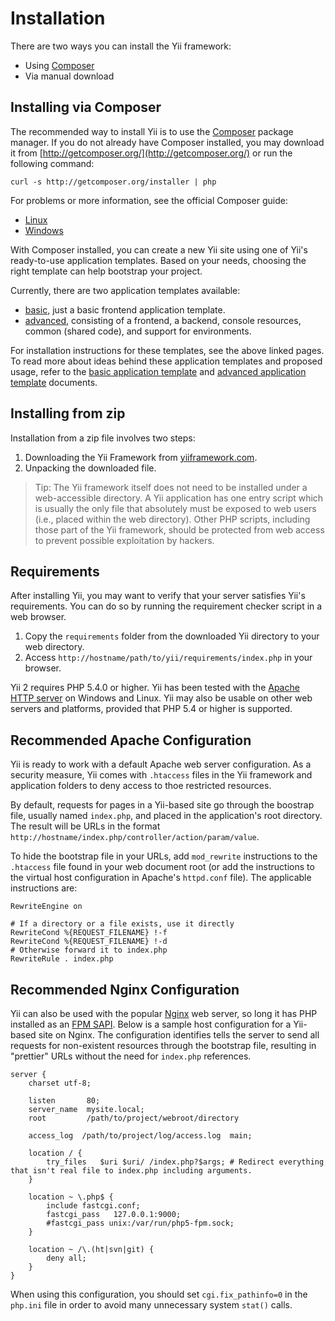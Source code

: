 Installation
============

There are two ways you can install the Yii framework:

* Using [Composer](http://getcomposer.org/)
* Via manual download

Installing via Composer
-----------------------

The recommended way to install Yii is to use the [Composer](http://getcomposer.org/) package manager. If you do not already
have Composer installed, you may download it from [http://getcomposer.org/](http://getcomposer.org/) or run the following command:

```
curl -s http://getcomposer.org/installer | php
```

For problems or more information, see the official Composer guide:

* [Linux](http://getcomposer.org/doc/00-intro.md#installation-nix) 
* [Windows](http://getcomposer.org/doc/00-intro.md#installation-windows)

With Composer installed, you can create a new Yii site using one of Yii's ready-to-use application templates. Based on your needs, choosing the right template can help bootstrap your project.

Currently, there are two application templates available:

- [basic](https://github.com/yiisoft/yii2-app-basic), just a basic frontend application template.
- [advanced](https://github.com/yiisoft/yii2-app-advanced), consisting of a  frontend, a backend, console resources, common (shared code), and support for environments.

For installation instructions for these templates, see the above linked pages. To read more about ideas behind these application templates and
proposed usage, refer to the [basic application template](apps-basic.md) and [advanced application template](apps-advanced.md) documents.

Installing from zip
-------------------

Installation from a zip file involves two steps:

   1. Downloading the Yii Framework from [yiiframework.com](http://www.yiiframework.com/).
   2. Unpacking the downloaded file.

> Tip: The Yii framework itself does not need to be installed under a web-accessible directory.
A Yii application has one entry script which is usually the only file that absolutely must be exposed to web users (i.e., placed within the web directory). Other PHP scripts, including those part of the
Yii framework, should be protected from web access to prevent possible exploitation by hackers.

Requirements
------------

After installing Yii, you may want to verify that your server satisfies
Yii's requirements. You can do so by running the requirement checker
script in a web browser.

1. Copy the `requirements` folder from the downloaded Yii directory to your web directory.
2. Access `http://hostname/path/to/yii/requirements/index.php` in your browser.

Yii 2 requires PHP 5.4.0 or higher. Yii has been tested with the [Apache HTTP server](http://httpd.apache.org/) on Windows and Linux. Yii may also be usable on other web servers and platforms, provided that PHP 5.4 or higher is supported.

Recommended Apache Configuration
--------------------------------

Yii is ready to work with a default Apache web server configuration. As a security measure, Yii comes with `.htaccess` files in the Yii framework and application folders to deny access to thoe restricted resources. 

By default, requests for pages in a Yii-based site go through the boostrap file, usually named `index.php`, and placed in the application's root directory. The result will be URLs in the format `http://hostname/index.php/controller/action/param/value`. 

To hide the bootstrap file in your URLs, add `mod_rewrite` instructions to the `.htaccess` file found in your web document root (or add the instructions to the virtual host configuration in Apache's `httpd.conf` file). The applicable instructions are:

~~~
RewriteEngine on

# If a directory or a file exists, use it directly
RewriteCond %{REQUEST_FILENAME} !-f
RewriteCond %{REQUEST_FILENAME} !-d
# Otherwise forward it to index.php
RewriteRule . index.php
~~~

Recommended Nginx Configuration
-------------------------------

Yii can also be used with the popular [Nginx](http://wiki.nginx.org/) web server, so long it has PHP installed as an [FPM SAPI](http://php.net/install.fpm). Below is a sample host configuration for a Yii-based site on Nginx. The configuration identifies tells the server to send all requests for non-existent resources through the bootstrap file, resulting in "prettier" URLs without the need for `index.php` references.

~~~
server {
    charset utf-8;

    listen       80;
    server_name  mysite.local;
    root         /path/to/project/webroot/directory

    access_log  /path/to/project/log/access.log  main;

    location / {
        try_files   $uri $uri/ /index.php?$args; # Redirect everything that isn't real file to index.php including arguments.
    }

    location ~ \.php$ {
        include fastcgi.conf;
        fastcgi_pass   127.0.0.1:9000;
        #fastcgi_pass unix:/var/run/php5-fpm.sock;
    }

    location ~ /\.(ht|svn|git) {
        deny all;
    }
}
~~~

When using this configuration, you should set `cgi.fix_pathinfo=0` in the `php.ini` file in order to avoid many unnecessary system `stat()` calls.
